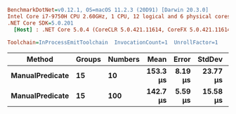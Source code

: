``` ini

BenchmarkDotNet=v0.12.1, OS=macOS 11.2.3 (20D91) [Darwin 20.3.0]
Intel Core i7-9750H CPU 2.60GHz, 1 CPU, 12 logical and 6 physical cores
.NET Core SDK=5.0.201
  [Host] : .NET Core 5.0.4 (CoreCLR 5.0.421.11614, CoreFX 5.0.421.11614), X64 RyuJIT

Toolchain=InProcessEmitToolchain  InvocationCount=1  UnrollFactor=1  

```
|          Method | Groups | Numbers |     Mean |   Error |   StdDev |   Median |
|---------------- |------- |-------- |---------:|--------:|---------:|---------:|
| **ManualPredicate** |     **15** |      **10** | **153.3 μs** | **8.19 μs** | **23.77 μs** | **142.1 μs** |
| **ManualPredicate** |     **15** |     **100** | **142.7 μs** | **5.59 μs** | **15.58 μs** | **138.6 μs** |
